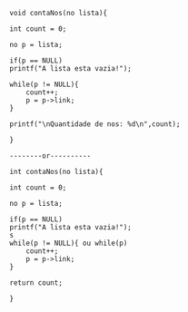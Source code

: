 	void contaNos(no lista){
	
	int count = 0;
	
	no p = lista;
	
	if(p == NULL)
	printf("A lista esta vazia!");
	
	while(p != NULL){
		count++;
		p = p->link;
	}
	
	printf("\nQuantidade de nos: %d\n",count);
	
	} 
 
	--------or---------- 

    int contaNos(no lista){
	
    int count = 0;
	
    no p = lista;
	
	if(p == NULL) 
	printf("A lista esta vazia!");
	s
	while(p != NULL){ ou while(p)
		count++;
		p = p->link;
	}
	
	return count;
	
    }
